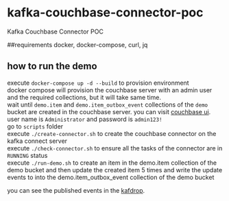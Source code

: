 # kafka-couchbase-connector-poc
Kafka Couchbase Connector POC

##requirements
docker, docker-compose, curl, jq
## how to run the demo
execute `docker-compose up -d --build` to provision environment  
docker compose will provision the couchbase server with an admin user and the required collections, but it will take same time.  
wait until `demo.item` and `demo.item_outbox_event` collections of the `demo` bucket are created in the couchbase server. 
you can visit [couchbase ui](http://localhost:8091/ui/index.html). user name is `Administrator` and password is `admin123!`  
go to `scripts` folder   
execute `./create-connector.sh` to create the couchbase connector on the kafka connect server  
execute `./check-connector.sh` to ensure all the tasks of the connector are in `RUNNING` status  
execute `./run-demo.sh` to create an item in the demo.item collection of the demo bucket 
and then update the created item 5 times 
and write the update events to into the demo.item_outbox_event collection of the demo bucket

you can see the published events in the [kafdrop](http://localhost:9000/topic/demo-topic/messages?partition=0&offset=0&count=100&keyFormat=DEFAULT&format=DEFAULT).
